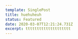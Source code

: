 ```yaml
---
template: SinglePost
title: huehuheuh
status: Featured
date: 2020-03-07T12:21:24.731Z
excerpt: tttttttttttttttttttt
---
```

